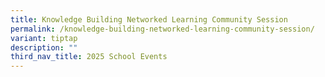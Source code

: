 ```yaml
---
title: Knowledge Building Networked Learning Community Session
permalink: /knowledge-building-networked-learning-community-session/
variant: tiptap
description: ""
third_nav_title: 2025 School Events
---
```

